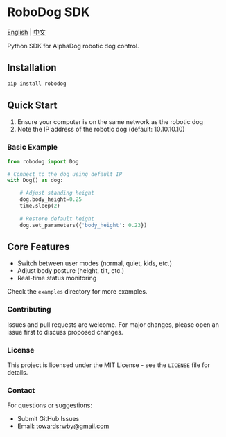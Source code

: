 # RoboDog SDK

[English](README.md) | [中文](README_zh.md)

Python SDK for AlphaDog robotic dog control.

## Installation

```bash
pip install robodog
```

## Quick Start

1. Ensure your computer is on the same network as the robotic dog
2. Note the IP address of the robotic dog (default: 10.10.10.10)

### Basic Example

```python
from robodog import Dog

# Connect to the dog using default IP
with Dog() as dog:

    # Adjust standing height
    dog.body_height=0.25
    time.sleep(2)
    
    # Restore default height
    dog.set_parameters({'body_height': 0.23})
```

## Core Features

* Switch between user modes (normal, quiet, kids, etc.)
* Adjust body posture (height, tilt, etc.)
* Real-time status monitoring

Check the `examples` directory for more examples.

### Contributing

Issues and pull requests are welcome. For major changes, please open an issue first to discuss proposed changes.

### License

This project is licensed under the MIT License - see the `LICENSE` file for details.

### Contact

For questions or suggestions:

* Submit GitHub Issues
* Email: <towardsrwby@gmail.com>
